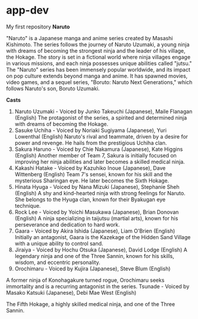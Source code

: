 # app-dev
My first repository
**Naruto**

"Naruto" is a Japanese manga and anime series created by Masashi Kishimoto. The series follows the journey of Naruto Uzumaki, a young ninja with dreams of becoming the strongest ninja and the leader of his village, the Hokage. The story is set in a fictional world where ninja villages engage in various missions, and each ninja possesses unique abilities called "jutsu." The "Naruto" series has been immensely popular worldwide, and its impact on pop culture extends beyond manga and anime. It has spawned movies, video games, and a sequel series, "Boruto: Naruto Next Generations," which follows Naruto's son, Boruto Uzumaki. 

**Casts**

1. Naruto Uzumaki - Voiced by Junko Takeuchi (Japanese), Maile Flanagan (English)
The protagonist of the series, a spirited and determined ninja with dreams of becoming the Hokage.
2. Sasuke Uchiha - Voiced by Noriaki Sugiyama (Japanese), Yuri Lowenthal (English)
Naruto's rival and teammate, driven by a desire for power and revenge. He hails from the prestigious Uchiha clan.
3. Sakura Haruno - Voiced by Chie Nakamura (Japanese), Kate Higgins (English)
Another member of Team 7, Sakura is initially focused on improving her ninja abilities and later becomes a skilled medical ninja.
4. Kakashi Hatake - Voiced by Kazuhiko Inoue (Japanese), Dave Wittenberg (English)
Team 7's sensei, known for his skill and the mysterious Sharingan eye. He later becomes the Sixth Hokage.
5.  Hinata Hyuga - Voiced by Nana Mizuki (Japanese), Stephanie Sheh (English)
A shy and kind-hearted ninja with strong feelings for Naruto. She belongs to the Hyuga clan, known for their Byakugan eye technique.
6. Rock Lee - Voiced by Yoichi Masukawa (Japanese), Brian Donovan (English)
A ninja specializing in taijutsu (martial arts), known for his perseverance and dedication to hard work.
7.  Gaara - Voiced by Akira Ishida (Japanese), Liam O'Brien (English)
Initially an antagonist, Gaara is the Kazekage of the Hidden Sand Village with a unique ability to control sand.
8. Jiraiya - Voiced by Hochu Otsuka (Japanese), David Lodge (English)
A legendary ninja and one of the Three Sannin, known for his skills, wisdom, and eccentric personality.
9.  Orochimaru - Voiced by Kujira (Japanese), Steve Blum (English)

A former ninja of Konohagakure turned rogue, Orochimaru seeks immortality and is a recurring antagonist in the series.
Tsunade - Voiced by Masako Katsuki (Japanese), Debi Mae West (English)

The Fifth Hokage, a highly skilled medical ninja, and one of the Three Sannin.
